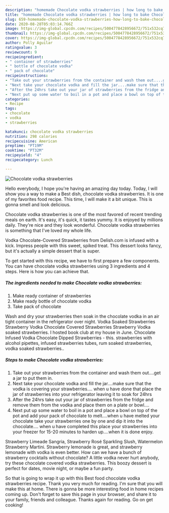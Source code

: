```yaml
---
description: "homemade Chocolate vodka strawberries | how long to bake Chocolate vodka strawberries"
title: "homemade Chocolate vodka strawberries | how long to bake Chocolate vodka strawberries"
slug: 659-homemade-chocolate-vodka-strawberries-how-long-to-bake-chocolate-vodka-strawberries
date: 2020-08-28T05:03:14.766Z
image: https://img-global.cpcdn.com/recipes/5004778428956672/751x532cq70/chocolate-vodka-strawberries-recipe-main-photo.jpg
thumbnail: https://img-global.cpcdn.com/recipes/5004778428956672/751x532cq70/chocolate-vodka-strawberries-recipe-main-photo.jpg
cover: https://img-global.cpcdn.com/recipes/5004778428956672/751x532cq70/chocolate-vodka-strawberries-recipe-main-photo.jpg
author: Polly Aguilar
ratingvalue: 3
reviewcount: 9
recipeingredient:
- " container of strawberries"
- " bottle of chocolate vodka"
- " pack of chocolate"
recipeinstructions:
- "Take out your strawberries from the container and wash them out....get a  jar to put them in."
- "Next take your chocolate vodka and fill the jar....make sure that the vodka is covering your strawberries.... when u have done that place the jar of strawberries into your refrigerator leaving it to soak for 24hrs"
- "After the 24hrs take out your jar of strawberries from the fridge and remove them from the vodka and place them on a plate or bowl...."
- "Next put up some water to boil in a pot and place a bowl on top of the pot and add your pack of chocolate to melt....when u have melted your chocolate take your strawberries one by one and dip it into the chocolate.... when u have completed this place your strawberries into your freezer for 15-20 minutes to harden up....when it is done enjoy."
categories:
- Recipe
tags:
- chocolate
- vodka
- strawberries

katakunci: chocolate vodka strawberries 
nutrition: 298 calories
recipecuisine: American
preptime: "PT19M"
cooktime: "PT32M"
recipeyield: "4"
recipecategory: Lunch

---
```



![Chocolate vodka strawberries](https://img-global.cpcdn.com/recipes/5004778428956672/751x532cq70/chocolate-vodka-strawberries-recipe-main-photo.jpg)

Hello everybody, I hope you're having an amazing day today. Today, I will show you a way to make a Best dish, chocolate vodka strawberries. It is one of my favorites food recipe. This time, I will make it a bit unique. This is gonna smell and look delicious.

Chocolate vodka strawberries is one of the most favored of recent trending meals on earth. It's easy, it's quick, it tastes yummy. It is enjoyed by millions daily. They're nice and they look wonderful. Chocolate vodka strawberries is something that I've loved my whole life.

Vodka Chocolate-Covered Strawberries from Delish.com is infused with a kick. Impress people with this sweet, spiked treat. This dessert looks fancy, but it&#39;s actually a simple dessert that is super.


To get started with this recipe, we have to first prepare a few components. You can have chocolate vodka strawberries using 3 ingredients and 4 steps. Here is how you can achieve that.

<!--inarticleads1-->

##### The ingredients needed to make Chocolate vodka strawberries:

1. Make ready  container of strawberries
1. Make ready  bottle of chocolate vodka
1. Take  pack of chocolate


Wash and dry your strawberries then soak in the chocolate vodka in an air tight container in the refrigerator over night. Vodka Soaked Strawberries Strawberry Vodka Chocolate Covered Strawberries Strawberry Vodka soaked strawberries. I hosted book club at my house in June. Chocolate Infused Vodka Chocolate Dipped Strawberries - this. strawberries with alcohol pipettes, infused strawberries tubes, rum soaked strawberries, vodka soaked strawberries.. 

<!--inarticleads2-->

##### Steps to make Chocolate vodka strawberries:

1. Take out your strawberries from the container and wash them out....get a  jar to put them in.
1. Next take your chocolate vodka and fill the jar....make sure that the vodka is covering your strawberries.... when u have done that place the jar of strawberries into your refrigerator leaving it to soak for 24hrs
1. After the 24hrs take out your jar of strawberries from the fridge and remove them from the vodka and place them on a plate or bowl....
1. Next put up some water to boil in a pot and place a bowl on top of the pot and add your pack of chocolate to melt....when u have melted your chocolate take your strawberries one by one and dip it into the chocolate.... when u have completed this place your strawberries into your freezer for 15-20 minutes to harden up....when it is done enjoy.


Strawberry Limeade Sangria, Strawberry Rosé Sparkling Slush, Watermelon Strawberry Martini. Strawberry lemonade is great, and strawberry lemonade with vodka is even better. How can we have a bunch of strawberry cocktails without chocolate? A little vodka never hurt anybody, try these chocolate covered vodka strawberries. This boozy dessert is perfect for dates, movie night, or maybe a fun party. 

So that is going to wrap it up with this Best food chocolate vodka strawberries recipe. Thank you very much for reading. I'm sure that you will make this at home. There is gonna be more interesting food in home recipes coming up. Don't forget to save this page in your browser, and share it to your family, friends and colleague. Thanks again for reading. Go on get cooking!
